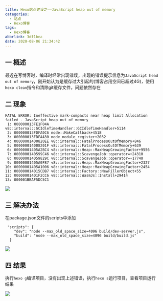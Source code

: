 ```yaml
---
title: Hexo站点建设之——JavaScript heap out of memory
categories:
  - 站点
  - Hexo博客
tags:
  - Hexo博客
abbrlink: 3df1bea
date: 2020-08-06 21:34:42
---
```

## 一 概述
最近在写博客时，编译时经常出现错误，出现的错误提示信息为`JavaScript head out of memory`，刚开始认为是缓存过大引起的(博客占用空间已超过4G)，使用`hexo clean`指令和清除git缓存文件，问题依然存在

<!--more-->

## 二 现象


```
FATAL ERROR: Ineffective mark-compacts near heap limit Allocation failed - JavaScript heap out of memory
 1: 000000013FE1F04A v8::internal::GCIdleTimeHandler::GCIdleTimeHandler+5114
 2: 000000013FDFA0C6 node::MakeCallback+4518
 3: 000000013FDFAA30 node_module_register+2032
 4: 00000001400820EE v8::internal::FatalProcessOutOfMemory+846
 5: 000000014008201F v8::internal::FatalProcessOutOfMemory+639
 6: 00000001405A2BC4 v8::internal::Heap::MaxHeapGrowingFactor+9556
 7: 0000000140599C46 v8::internal::ScavengeJob::operator=+24310
 8: 000000014059829C v8::internal::ScavengeJob::operator=+17740
 9: 00000001405A0F87 v8::internal::Heap::MaxHeapGrowingFactor+2327
10: 00000001405A1006 v8::internal::Heap::MaxHeapGrowingFactor+2454
11: 000000014015CDB7 v8::internal::Factory::NewFillerObject+55
12: 00000001401F2CC6 v8::internal::WasmJs::Install+29414
13: 000001BEAF5DC5C1
```
![][1]

## 三 解决办法

 在package.json文件的scripts中添加 

```
 "scripts": {
    "dev": "node --max_old_space_size=4096 build/dev-server.js",
    "build": "node --max_old_space_size=4096 build/build.js"
  }
```

![][2]

## 四 结果

执行`hexo g`编译项目，没有出现上述错误，执行`hexo s`运行项目，查看项目运行结果

![][3]




[1]: https://raw.githubusercontent.com/PGzxc/CDN/master/blog-image/hexo-error-heap-outof-memory.png
[2]: https://raw.githubusercontent.com/PGzxc/CDN/master/blog-image/hexo-script-space-size.png
[3]: https://raw.githubusercontent.com/PGzxc/CDN/master/blog-image/hexo-error-hexo-s.png